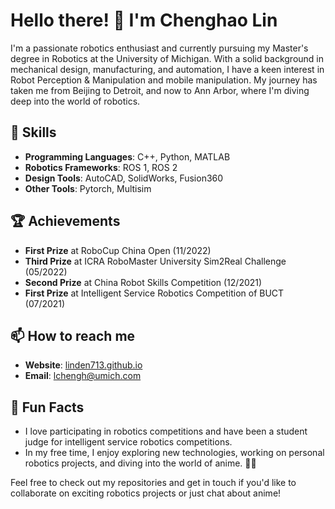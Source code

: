 # Hello there! 👋 I'm Chenghao Lin

I'm a passionate robotics enthusiast and currently pursuing my Master's degree in Robotics at the University of Michigan. With a solid background in mechanical design, manufacturing, and automation, I have a keen interest in Robot Perception & Manipulation and mobile manipulation. My journey has taken me from Beijing to Detroit, and now to Ann Arbor, where I'm diving deep into the world of robotics.

## 🚀 Skills

- **Programming Languages**: C++, Python, MATLAB
- **Robotics Frameworks**: ROS 1, ROS 2
- **Design Tools**: AutoCAD, SolidWorks, Fusion360
- **Other Tools**: Pytorch, Multisim

## 🏆 Achievements

- **First Prize** at RoboCup China Open (11/2022)
- **Third Prize** at ICRA RoboMaster University Sim2Real Challenge (05/2022)
- **Second Prize** at China Robot Skills Competition (12/2021)
- **First Prize** at Intelligent Service Robotics Competition of BUCT (07/2021)


## 📫 How to reach me

- **Website**: [linden713.github.io](https://linden713.github.io/)
- **Email**: [lchengh@umich.com](lchengh@umich.com)

## 🎉 Fun Facts

- I love participating in robotics competitions and have been a student judge for intelligent service robotics competitions.
- In my free time, I enjoy exploring new technologies, working on personal robotics projects, and diving into the world of anime. 🎨✨

Feel free to check out my repositories and get in touch if you'd like to collaborate on exciting robotics projects or just chat about anime!

